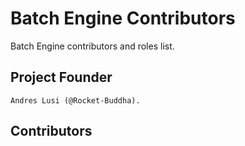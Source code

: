 # Batch Engine Contributors

Batch Engine contributors  and roles list.

## Project Founder

    Andres Lusi (@Rocket-Buddha).

## Contributors